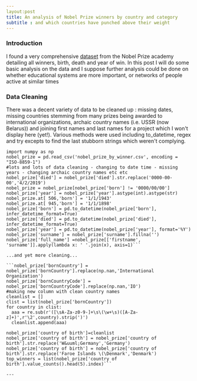 ```yaml
---
layout:post
title: An analysis of Nobel Prize winners by country and category
subtitle : and which countries have punched above their weight
---
```


### Introduction

I found a very comprehensive [dataset](http://data.nobelprize.org/) from the Nobel Prize academy detailing all winners, birth, death and year of win.  In this post I will do some basic analysis on the data and I suppose further analysis could be done on whether educational systems are more important, or networks of people active at similar times

### Data Cleaning

There was a decent variety of data to be cleaned up : missing dates, missing countries stemming from many prizes being awarded to international organizations, archaic country names (i.e. USSR (now Belarus)) and joining first names and last names for a project which I won't display here (yet!).
Various methods were used including to_datetime, regex and try excepts to find the last stubborn strings which weren't complying.

```import pandas as pd
import numpy as np
nobel_prize = pd.read_csv('nobel_prize_by_winner.csv', encoding = "ISO-8859-1")
#lots and lots of data cleaning - changing to date time - missing years - changing archaic country names etc etc
nobel_prize['died'] = nobel_prize['died'].str.replace('0000-00-00','4/2/2019')
nobel_prize = nobel_prize[nobel_prize['born'] != '0000/00/00']
nobel_prize['year'] = nobel_prize['year'].astype(int).astype(str)
nobel_prize.at[ 506,'born'] = '1/1/1943'
nobel_prize.at[ 945,'born'] = '1/1/1898'
nobel_prize['born'] = pd.to_datetime(nobel_prize['born'], infer_datetime_format=True)
nobel_prize['died'] = pd.to_datetime(nobel_prize['died'], infer_datetime_format=True)
nobel_prize['year'] = pd.to_datetime(nobel_prize['year'], format='%Y')
nobel_prize['surname'] = nobel_prize['surname'].fillna('')
nobel_prize['full_name'] =nobel_prize[['firstname', 'surname']].apply(lambda x: ' '.join(x), axis=1)```

...and yet more cleaning...

```nobel_prize['bornCountry'] = nobel_prize['bornCountry'].replace(np.nan,'International Organization')
nobel_prize['bornCountryCode'] = nobel_prize['bornCountryCode'].replace(np.nan,'IO')
#making new column with clean country names
cleanlist = []
clist = list(nobel_prize['bornCountry']) 
for country in clist:
  aaa = re.sub(r'([\sA-Za-z0-9-]+\s\(\w+\s)([A-Za-z]+)',r'\2',country).strip(')')
  cleanlist.append(aaa)

nobel_prize['country of birth']=cleanlist
nobel_prize['country of birth'] = nobel_prize['country of birth'].str.replace('W&uuml;Germany','Germany')
nobel_prize['country of birth'] = nobel_prize['country of birth'].str.replace('Faroe Islands \(\Denmark','Denmark')
top_winners = list(nobel_prize['country of birth'].value_counts().head(5).index)```

---




